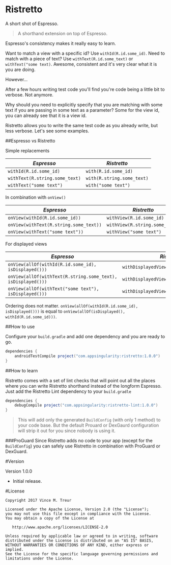 Ristretto
============

A short shot of Espresso.

>A shorthand extension on top of Espresso.

Espresso's consistency makes it really easy to learn.

Want to match a view with a specific id? Use `withId(R.id.some_id)`.
Need to match with a piece of text? Use `withText(R.id.some_text)`
or `withText("some text)`.
Awesome, consistent and it's very clear what it is you are doing.

However...

After a few hours writing test code you'll find you're code being a little bit to verbose.
Not anymore.

Why should you need to explicitly specify that you are matching with some text if you are passing in some text as a parameter? Some for the view id, you can already see that it is a view id.

Ristretto allows you to write the same test code as you already write, but less verbose.
Let's see some examples.

##Espresso vs Ristretto

Simple replacements

| *Espresso* | *Ristretto* |
| ---- | ---- |
| `withId(R.id.some_id)` | `with(R.id.some_id)` |
| `withText(R.string.some_text)` | `with(R.string.some_text)` |
| `withText("some text")` | `with("some text")` |

In combination with `onView()`

| *Espresso* | *Ristretto* |
| ---- | ---- |
| `onView(withId(R.id.some_id))` | `withView(R.id.some_id)` |
| `onView(withText(R.string.some_text))` | `withView(R.string.some_text)` |
| `onView(withText("some text"))` | `withView("some text")` |

For displayed views

| *Espresso* | *Ristretto* |
| ---- | ---- |
| `onView(allOf(withId(R.id.some_id), isDisplayed()))` | `withDisplayedView(R.id.some_id)` |
| `onView(allOf(withText(R.string.some_text), isDisplayed()))` | `withDisplayedView(R.string.some_text)` |
| `onView(allOf(withText("some text"), isDisplayed()))` | `withDisplayedView("some text")` |

Ordering does not matter.
`onView(allOf(withId(R.id.some_id), isDisplayed()))` is equal to `onView(allOf(isDisplayed(), withId(R.id.some_id)))`.


##How to use

Configure your `build.gradle` and add one dependency and you are ready to go.

```groovy
dependencies {
    androidTestCompile project("com.appsingularity:ristretto:1.0.0")
}
```

##How to learn

Ristretto comes with a set of lint checks that will point out all the places where you can write Ristretto shorthand instead of the longform Espresso.
Just add the Ristretto Lint dependency to your `build.gradle`
```groovy
dependencies {
    debugCompile project("com.appsingularity:ristretto-lint:1.0.0")
}
```
>This will add only the generated `BuildConfig` (with only 1 method) to your code base. But the default Prouard or DexGaurd configuration will strip it out for you since nobody is using it.

###ProGuard
Since Ristretto adds no code to your app (except for the `BuildConfig`) you can safely use Ristretto in combination with ProGuard or DexGuard.

#Version

Version 1.0.0
- Initial release.

#License

    Copyright 2017 Vince M. Treur

    Licensed under the Apache License, Version 2.0 (the "License");
    you may not use this file except in compliance with the License.
    You may obtain a copy of the License at

       http://www.apache.org/licenses/LICENSE-2.0

    Unless required by applicable law or agreed to in writing, software
    distributed under the License is distributed on an "AS IS" BASIS,
    WITHOUT WARRANTIES OR CONDITIONS OF ANY KIND, either express or implied.
    See the License for the specific language governing permissions and
    limitations under the License.
